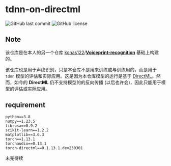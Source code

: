 # tdnn-on-directml

![GitHub last commit](https://img.shields.io/github/last-commit/konas122/tdnn-on-directml)
![GitHub license](https://img.shields.io/github/license/konas122/tdnn-on-directml?style=flat-square)

## Note

该仓库是在本人的另一个仓库 [konas122](https://github.com/konas122)/**[Voiceprint-recognition](https://github.com/konas122/Voiceprint-recognition)** 基础上构建的。

该仓库也是用于声纹识别，只是本仓库不是用来训练或与训练用的，而是用于 `tdnn` 模型的评估和实际应用。这是因为本仓库模型的运行是基于 [DirectML](https://github.com/microsoft/DirectML)。然而，如今的 **DirectML** 仍不支持模型的的反向传播 (以后也许会)，因此只能用于模型的评估或实际应用。



## requirement

```
python==3.8
numpy==1.23.5
librosa==0.9.2
scikit-learn==1.2.2
matplotlib==3.6.3
torch==1.13.1
torchaudio==0.13.1
torch-directml==0.1.13.1.dev230301
```



未完待续
